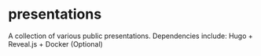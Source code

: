 # presentations
A collection of various public presentations. Dependencies include: Hugo + Reveal.js + Docker (Optional)
